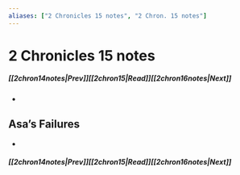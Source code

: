```yaml
---
aliases: ["2 Chronicles 15 notes", "2 Chron. 15 notes"]
---
```

# 2 Chronicles 15 notes
##### <span class=arrow-left></span>[[2chron14notes|Prev]]<span class=navigation-separator></span>[[2chron15|Read]]<span class=navigation-separator></span>[[2chron16notes|Next]]<span class=arrow-right></span>
- 
## Asa’s Failures
- 
##### <span class=arrow-left></span>[[2chron14notes|Prev]]<span class=navigation-separator></span>[[2chron15|Read]]<span class=navigation-separator></span>[[2chron16notes|Next]]<span class=arrow-right></span>